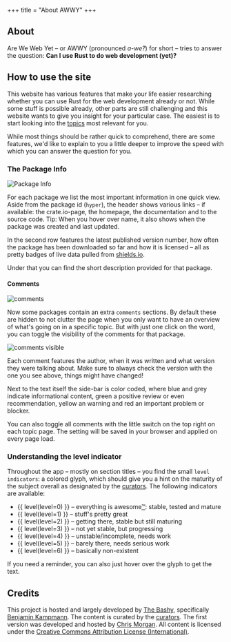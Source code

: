+++
title = "About AWWY"
+++

## About

Are We Web Yet – or AWWY (pronounced _a-we?_) for short – tries to answer the question: **Can I use Rust to do web development (yet)?**

## How to use the site

This website has various features that make your life easier researching whether you can use Rust for the web development already or not. While some stuff is possible already, other parts are still challenging and this website wants to give you insight for your particular case. The easiest is to start looking into the [topics](/topics/) most relevant for you.

While most things should be rather quick to comprehend, there are some features, we'd like to explain to you a little deeper to improve the speed with which you can answer the question for you.

### The Package Info

![Package Info](/about/package-info.png)

For each package we list the most important information in one quick view. Aside from the package id (`hyper`), the header shows various links – if available: the crate.io-page, the homepage, the documentation and to the source code. Tip: When you hover over name, it also shows when the package was created and last updated.

In the second row features the latest published version number, how often the package has been downloaded so far and how it is licensed – all as pretty badges of live data pulled from [shields.io](http://shields.io/).

Under that you can find the short description provided for that package.

#### Comments

![comments](/about/comments.png)

Now some packages contain an extra `comments` sections. By default these are hidden to not clutter the page when you only want to have an overview of what's going on in a specific topic. But with just one click on the word, you can toggle the visibility of the comments for that package.

![comments visible](/about/comments-shown.png)

Each comment features the author, when it was written and what version they were talking about. Make sure to always check the version with the one you see above, things might have changed!

Next to the text itself the side-bar is color coded, where blue and grey indicate informational content, green a positive review or even recommendation, yellow an warning and red an important problem or blocker.

You can also toggle all comments with the little switch on the top right on each topic page. The setting will be saved in your browser and applied on every page load.

### Understanding the level indicator

Throughout the app – mostly on section titles – you find the small `level indicators`: a colored glyph, which should give you a hint on the maturity of the subject overall as designated by the [curators](/curators/). The following indicators are available:

<ul>
  <li>{{ level(level=0) }} – everything is awesome<a href="https://www.youtube.com/watch?v=9cQgQIMlwWw" target="_blank">™</a>: stable, tested and mature</li>
  <li>{{ level(level=1) }} – stuff's pretty great</li>
  <li>{{ level(level=2) }} – getting there, stable but still maturing</li>
  <li>{{ level(level=3) }} – not yet stable, but progressing</li>
  <li>{{ level(level=4) }} – unstable/incomplete, needs work</li>
  <li>{{ level(level=5) }} – barely there, needs serious work</li>
  <li>{{ level(level=6) }} – basically non-existent</li>
</ul>

If you need a reminder, you can also just hover over the glyph to get the text.


## Credits

This project is hosted and largely developed by [The Bashy](http://bashy.io/), specifically [Benjamin Kampmann](/curators/#ben). The content is curated by the [curators](/curators/). The first version was developed and hosted by [Chris Morgan](https://github.com/chris-morgan). All content is licensed under the [Creative Commons Attribution License (International)](https://github.com/bashyHQ/arewewebyet/blob/gh-pages/LICENSE).
